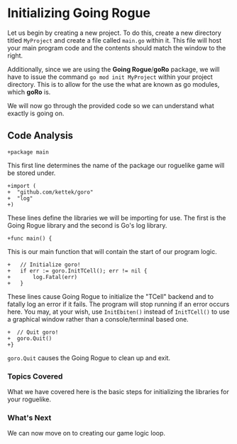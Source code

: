 # Initializing Going Rogue
Let us begin by creating a new project. To do this, create a new directory titled `MyProject` and create a file called `main.go` within it. This file will host your main program code and the contents should match the window to the right.

Additionally, since we are using the **Going Rogue**/**goRo** package, we will have to issue the command `go mod init MyProject` within your project directory. This is to allow for the use the what are known as go modules, which **goRo** is.

We will now go through the provided code so we can understand what exactly is going on.

## Code Analysis

```
+package main
```

This first line determines the name of the package our roguelike game will be stored under.

```
+import (
+  "github.com/kettek/goro"
+  "log"
+)
```

These lines define the libraries we will be importing for use. The first is the Going Rogue library and the second is Go's log library.

```
+func main() {
```

This is our main function that will contain the start of our program logic.

```
+	// Initialize goro!
+	if err := goro.InitTCell(); err != nil {
+		log.Fatal(err)
+	}
```

These lines cause Going Rogue to initialize the "TCell" backend and to fatally log an error if it fails. The program will stop running if an error occurs here. You may, at your wish, use `InitEbiten()` instead of `InitTCell()` to use a graphical window rather than a console/terminal based one.

```
+  // Quit goro!
+  goro.Quit()
+}
```
`goro.Quit` causes the Going Rogue to clean up and exit.

### Topics Covered
What we have covered here is the basic steps for initializing the libraries for your roguelike.

### What's Next
We can now move on to creating our game logic loop.
